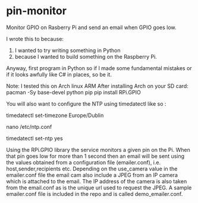 pin-monitor
===========

Monitor GPIO on Rasberry Pi and send an email when GPIO goes low.

I wrote this to because: 
 1. I wanted to try writing something in Python 
 2. because I wanted to build something on the Raspberry Pi.

Anyway, first program in Python so if I made some fundamental mistakes or if it looks awfully like C# in places, so be it.

Note: I tested this on Arch linux ARM 
After installing Arch on your SD card:
pacman -Sy base-devel python pip
pip install RPi.GPIO 

You will also want to configure the NTP using timedatectl like so :

timedatectl set-timezone Europe/Dublin 

nano /etc/ntp.conf 

timedatectl set-ntp yes 

Using the RPi.GPIO library the service monitors a given pin on the Pi. When that pin goes low for more than 1 second then an email will be sent using the values obtained from a configuration file (emailer.conf), i.e. host,sender,recipients etc. Depending on the use_camera value in the emailer.conf file the email cam also include a JPEG from an IP camera which is attached to the email. The IP address of the camera is also taken from the email.conf as is the unique url used to request the JPEG.
A sample emailer.conf file is included in the repo and is called demo_emailer.conf.
